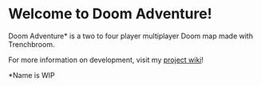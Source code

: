# Welcome to Doom Adventure! 

Doom Adventure* is a two to four player multiplayer Doom map made with Trenchbroom. 

For more information on development, visit my [project wiki](https://github.com/BrooklynDipi/doom-adventure/wiki)!

*Name is WIP

